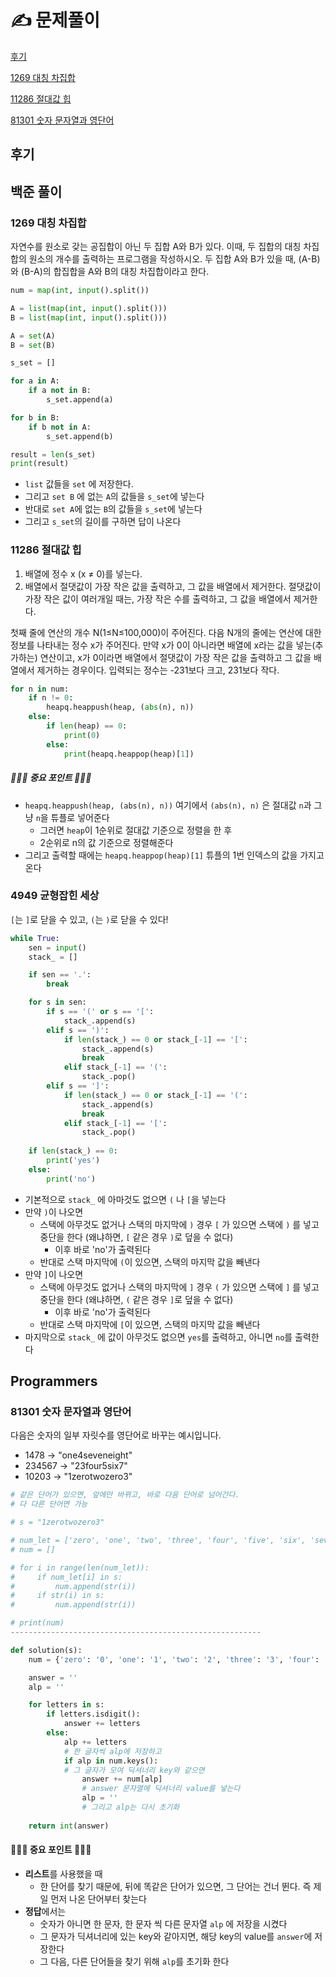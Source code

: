 # ✍️ 문제풀이

[후기](#후기)

[1269 대칭 차집합](#1269_대칭_차집합)

[11286 절대값 힙](#11286-절대값-힙)

[81301 숫자 문자열과 영단어](#81301-숫자-문자열과-영단어)





## 후기

>



## 백준 풀이



### 1269 대칭 차집합

자연수를 원소로 갖는 공집합이 아닌 두 집합 A와 B가 있다. 이때, 두 집합의 대칭 차집합의 원소의 개수를 출력하는 프로그램을 작성하시오. 두 집합 A와 B가 있을 때, (A-B)와 (B-A)의 합집합을 A와 B의 대칭 차집합이라고 한다.

```python
num = map(int, input().split())

A = list(map(int, input().split()))
B = list(map(int, input().split()))

A = set(A)
B = set(B)

s_set = []

for a in A:
    if a not in B:
        s_set.append(a)

for b in B:
    if b not in A:
        s_set.append(b)

result = len(s_set)
print(result)
```

- `list` 값들을 `set` 에 저장한다.
- 그리고 `set B` 에 없는 `A`의 값들을 `s_set`에 넣는다
- 반대로 `set A`에 없는 `B`의 값들을 `s_set`에 넣는다
- 그리고 `s_set`의 길이를 구하면 답이 나온다



### 11286 절대값 힙

1. 배열에 정수 x (x ≠ 0)를 넣는다.
2. 배열에서 절댓값이 가장 작은 값을 출력하고, 그 값을 배열에서 제거한다. 절댓값이 가장 작은 값이 여러개일 때는, 가장 작은 수를 출력하고, 그 값을 배열에서 제거한다.

첫째 줄에 연산의 개수 N(1≤N≤100,000)이 주어진다. 다음 N개의 줄에는 연산에 대한 정보를 나타내는 정수 x가 주어진다. 만약 x가 0이 아니라면 배열에 x라는 값을 넣는(추가하는) 연산이고, x가 0이라면 배열에서 절댓값이 가장 작은 값을 출력하고 그 값을 배열에서 제거하는 경우이다. 입력되는 정수는 -231보다 크고, 231보다 작다.

```python
for n in num:
    if n != 0:
        heapq.heappush(heap, (abs(n), n))
    else:
        if len(heap) == 0:
            print(0)
        else:
            print(heapq.heappop(heap)[1])
```

##### 🚨🚨🚨 중요 포인트 🚨🚨🚨

- `heapq.heappush(heap, (abs(n), n))` 여기에서 `(abs(n), n)` 은 절대값 `n`과 그냥 `n`을 튜플로 넣어준다
  - 그러면 `heap`이 1순위로 절대값 기준으로 정렬을 한 후
  - 2순위로 n의 값 기준으로 정렬해준다
- 그리고 출력할 때에는 `heapq.heappop(heap)[1]` 튜플의 1번 인덱스의 값을 가지고 온다



### 4949 균형잡힌 세상

`[`는 `]`로 닫을 수 있고, `(`는 `)`로 닫을 수 있다!

```python
while True:
    sen = input()
    stack_ = []

    if sen == '.':
        break

    for s in sen:
        if s == '(' or s == '[':
            stack_.append(s)
        elif s == ')':
            if len(stack_) == 0 or stack_[-1] == '[':
                stack_.append(s)
                break
            elif stack_[-1] == '(':
                stack_.pop()
        elif s == ']':
            if len(stack_) == 0 or stack_[-1] == '(':
                stack_.append(s)
                break
            elif stack_[-1] == '[':
                stack_.pop()
        
    if len(stack_) == 0:
        print('yes')
    else:
        print('no')

```

- 기본적으로 `stack_` 에 아마것도 없으면 `(` 나 `[`을 넣는다
- 만약 `)`이 나오면
  - 스택에 아무것도 없거나 스택의 마지막에 `)` 경우 `[` 가 있으면 스택에 `)` 를 넣고 중단을 한다 (왜냐하면, `[` 같은 경우 `)`로 덮을 수 없다)
    - 이후 바로 'no'가 출력된다
  - 반대로 스택 마지막에 `(`이 있으면, 스택의 마지막 값을 빼낸다
- 만약 `]`이 나오면
  - 스택에 아무것도 없거나 스택의 마지막에 `]` 경우 `(` 가 있으면 스택에 `]` 를 넣고 중단을 한다 (왜냐하면, `(` 같은 경우 `]`로 덮을 수 없다)
    - 이후 바로 'no'가 출력된다
  - 반대로 스택 마지막에 `[`이 있으면, 스택의 마지막 값을 빼낸다
- 마지막으로 `stack_` 에 값이 아무것도 없으면 `yes`를 출력하고, 아니면 `no`를 출력한다





## Programmers

### 81301 숫자 문자열과 영단어

다음은 숫자의 일부 자릿수를 영단어로 바꾸는 예시입니다.

- 1478 → "one4seveneight"
- 234567 → "23four5six7"
- 10203 → "1zerotwozero3"

```python
# 같은 단어가 있으면, 앞에만 바뀌고, 바로 다음 단어로 넘어간다.
# 다 다른 단어면 가능

# s = "1zerotwozero3"

# num_let = ['zero', 'one', 'two', 'three', 'four', 'five', 'six', 'seven', 'eight', 'nine']
# num = []

# for i in range(len(num_let)):
#     if num_let[i] in s:
#         num.append(str(i))
#     if str(i) in s:
#         num.append(str(i))

# print(num)
--------------------------------------------------------

def solution(s):
    num = {'zero': '0', 'one': '1', 'two': '2', 'three': '3', 'four': '4', 'five': '5', 'six': '6', 'seven': '7', 'eight': '8', 'nine': '9'}

    answer = ''
    alp = ''

    for letters in s:
        if letters.isdigit():
            answer += letters
        else:
            alp += letters
            # 한 글자씩 alp에 저장하고
            if alp in num.keys():
            # 그 글자가 모여 딕셔너리 key와 같으면
                answer += num[alp]
                # answer 문자열에 딕셔너리 value를 넣는다
                alp = ''
                # 그리고 alp는 다시 초기화
    
    return int(answer)
```

#### 🚨🚨🚨 중요 포인트 🚨🚨🚨

- **리스트**를 사용했을 때
  - 한 단어를 찾기 때문에, 뒤에 똑같은 단어가 있으면, 그 단어는 건너 뛴다. 즉 제일 먼저 나온 단어부터 찾는다
- **정답**에서는
  - 숫자가 아니면 한 문자, 한 문자 씩 다른 문자열 `alp` 에 저장을 시켰다
  - 그 문자가 딕셔너리에 있는 key와 같아지면, 해당 key의 value를 `answer`에 저장한다
  - 그 다음, 다른 단어들을 찾기 위해 `alp`를 초기화 한다
